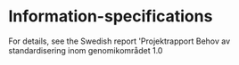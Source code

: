 # Information-specifications

For details, see the Swedish report 'Projektrapport Behov av standardisering inom genomikområdet 1.0
